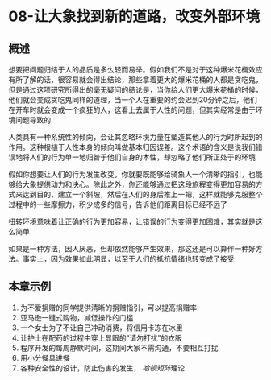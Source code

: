 # 08-让大象找到新的道路，改变外部环境


## 概述

想要把问题归结于人的品质是多么轻而易举。假如我们不是对于这种爆米花桶效应有所了解的话，很容易就会得出结论，那些拿着更大的爆米花桶的人都是贪吃鬼，但是通过这项研究所得出的毫无疑问的结论是，当你给人们更大爆米花桶的时候，他们就会变成贪吃鬼同样的道理，当一个人在重要的约会迟到20分钟之后，他们在开车时就会变成一个疯狂的人，这看上去属于人性的问题，但其实经常是由于环境问题导致的

人类具有一种系统性的倾向，会让其忽略环境力量在塑造其他人的行为时所起到的作用。这种根植于人性本身的倾向叫做基本归因误差。这个术语的含义是说我们错误地将人们的行为单一地归咎于他们自身的本性，却忽略了他们所正处于的环境

假如你想要让人们的行为发生改变，你就要既能够给骑象人一个清晰的指引，也能够给大象提供动力和决心。除此之外，你还能够通过把这段旅程变得更加容易的方式来达到目的，建立一个斜坡，然后在人们的身后推上一把，这样就能够克服整个过程中的一些摩擦力，积少成多的信号，告诉他们距离目标已经不远了

扭转环境意味着让正确的行为更加容易，让错误的行为变得更加困难，其实就是这么简单

如果是一种方法，因人厌恶，但却依然能够产生效果，那这还是可以算作一种好方法。事实上，因为效果如此明显，以至于人们的抵抗情绪也转变成了接受

## 本章示例

1. 为不爱捐赠的同学提供清晰的捐赠指引，可以提高捐赠率
2. 亚马逊一键式购物，减低操作的门槛
3. 一个女士为了不让自己冲动消费，将信用卡冻在冰里
4. 让护士在配药的过程中穿上显眼的“请勿打扰”的衣服
5. 程序开发的每周静默时间，这期间大家不需沟通，不要相互打扰
6. 用小分餐具进餐
7. 各种安全性的设计，防止伤害的发生， *哈顿矩阵*理论
